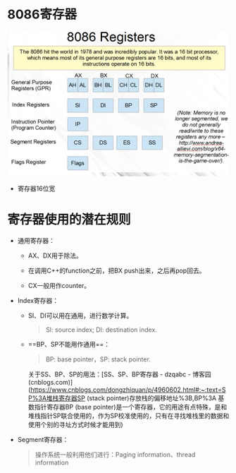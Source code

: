 # 8086寄存器

![image-20221104004837383](8086寄存器.assets/image-20221104004837383.png)

- 寄存器16位宽





# 寄存器使用的潜在规则

- 通用寄存器：

  - AX、DX用于除法。

  - 在调用C++的function之前，把BX push出来，之后再pop回去。

  - CX一般用作counter。

- Index寄存器：

  - SI、DI可以用在通用，进行数学计算。

    > SI: source index; DI: destination index.

  - ==BP、SP不能用作通用==：

    > BP: base pointer，SP: stack pointer.

    关于SS、BP、SP的用法：[SS、SP、BP寄存器 - dzqabc - 博客园 (cnblogs.com)](https://www.cnblogs.com/dongzhiquan/p/4960602.html#:~:text=SP%3A堆栈寄存器SP (stack pointer)存放栈的偏移地址%3B,BP%3A 基数指针寄存器BP (base pointer)是一个寄存器，它的用途有点特殊，是和堆栈指针SP联合使用的，作为SP校准使用的，只有在寻找堆栈里的数据和使用个别的寻址方式时候才能用到)

- Segment寄存器：

  > 操作系统一般利用他们进行：Paging information、thread information

  